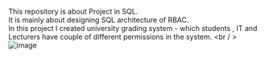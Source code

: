 This repository is about Project in SQL. <br />
It is mainly about designing SQL architecture of RBAC. <br />
In this project I created university grading system - which students , IT and Lecturers have couple of different permissions in the system. <br / >
![image](https://user-images.githubusercontent.com/59420366/180302933-9a640344-5762-4955-bd65-daba1ad9ab43.png)
